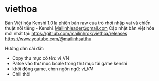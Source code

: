 # viethoa

Bản Việt hóa Kenshi 1.0 là phiên bản raw của trò chơi nhập vai và chiến thuật nổi tiếng - Kenshi.
Mailinhleader@gmail.com
Cập nhật bản việt hóa mới nhất tại: 
https://github.com/mailinhrok/viethoa/releases
https://www.youtube.com/@mailinhsatthu

Hướng dân cài đặt:
 - Copy thư mục có tên: vi_VN
 - Patse vào thư mục locale trong thư mục tải game kenshi
 - khởi động game, chọn ngôn ngữ: *vi_VN*
 - Chill thôi

